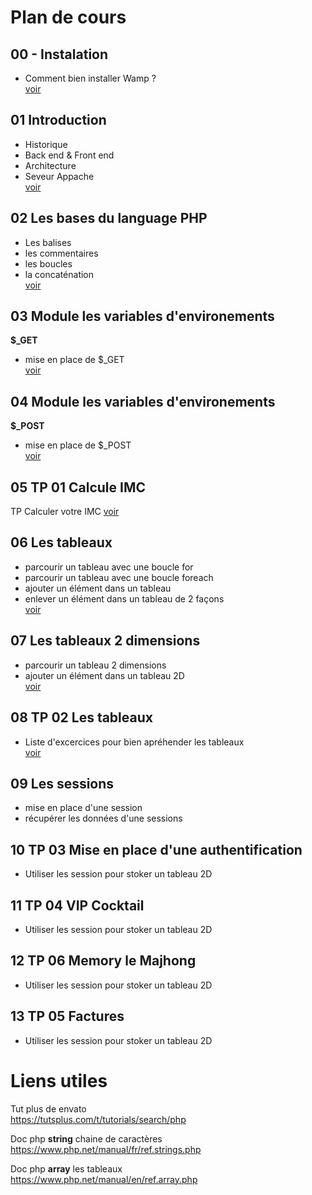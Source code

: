# Plan de cours


## 00 - Instalation
- Comment bien installer Wamp ?  
[voir](https://github.com/seven-valley/formation-php-mai-2024/tree/main/00%20Installation%20Wamp)
## 01 Introduction
- Historique  
- Back end & Front end  
- Architecture  
- Seveur Appache  
[voir](https://github.com/seven-valley/formation-php-mai-2024/blob/main/01%20PHP%208%20Introduction.pdf)  

## 02 Les bases du language PHP
- Les balises  
- les commentaires  
- les boucles  
- la concaténation  
[voir](https://github.com/seven-valley/formation-php-mai-2024/blob/main/02%20PHP%208%20les%20bases%20du%20language.pdf)  

## 03 Module les variables d'environements
**$_GET**  
- mise en place de $_GET   
[voir](https://github.com/seven-valley/formation-php-mai-2024/tree/main/03%20M%C3%A9thode%20GET)
## 04 Module les variables d'environements
**$_POST**     
- mise en place de $_POST   
[voir](https://github.com/seven-valley/formation-php-mai-2024/tree/main/04%20M%C3%A9thode%20POST)
## 05 TP 01 Calcule IMC
TP Calculer votre  IMC
[voir](https://github.com/seven-valley/formation-php-mai-2024/tree/main/05%20TP%2001%20IMC)
## 06 Les tableaux
- parcourir un tableau avec une boucle for
- parcourir un tableau avec une boucle foreach
- ajouter un élément dans un tableau
- enlever un élément dans un tableau de 2 façons    
[voir](https://github.com/seven-valley/formation-php-mai-2024/tree/main/06%20Les%20tableaux)

## 07 Les tableaux 2 dimensions
- parcourir un tableau 2 dimensions
- ajouter un élément dans un tableau 2D  
[voir](https://github.com/seven-valley/formation-php-mai-2024/tree/main/07%20Les%20tableaux%202D)
## 08 TP 02 Les tableaux
- Liste d'excercices pour bien apréhender les tableaux  
[voir](https://github.com/seven-valley/formation-php-mai-2024/tree/main/06%20Les%20tableaux)
## 09 Les sessions
- mise en place d'une session
- récupérer les données d'une sessions

## 10 TP 03 Mise en place d'une authentification
- Utiliser les session pour stoker un tableau 2D

## 11 TP 04 VIP Cocktail
- Utiliser les session pour stoker un tableau 2D

## 12 TP 06 Memory le Majhong
- Utiliser les session pour stoker un tableau 2D

## 13 TP 05 Factures
- Utiliser les session pour stoker un tableau 2D



# Liens utiles

Tut plus de envato  
https://tutsplus.com/t/tutorials/search/php 

Doc php **string** chaine de caractères  
https://www.php.net/manual/fr/ref.strings.php  

Doc php **array** les tableaux  
https://www.php.net/manual/en/ref.array.php

